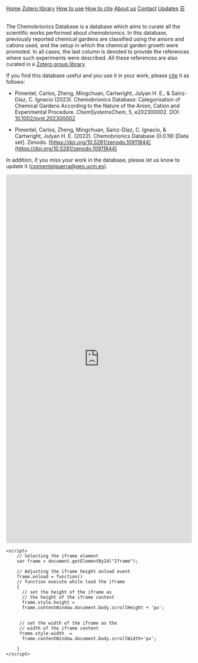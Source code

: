 <html>
<head>
<meta name="viewport" content="width=device-width, initial-scale=1">
<link rel="stylesheet" href="styles.css">
<link rel="stylesheet" href="https://cdnjs.cloudflare.com/ajax/libs/font-awesome/4.7.0/css/font-awesome.min.css">
<link rel="alternate" type="application/rss+xml" title="Chemobrionics Database" href="https://cpimentelguerra.com/new-chemDB/feed.xml" />

<div class="topnav" id="myTopnav">
  <a class="active" href="https://cpimentelguerra.com/new-chemDB/">Home</a>
  <a href="https://cpimentelguerra.com/new-chemDB/zotero">Zotero library</a>
  <a href="https://cpimentelguerra.com/new-chemDB/howtouse">How to use</a>
  <a href="https://cpimentelguerra.com/new-chemDB/howtocite">How to cite</a>
  <a href="https://cpimentelguerra.com/new-chemDB/about">About us</a>
  <a href="https://cpimentelguerra.com/#contact">Contact</a>
  <a href="https://cpimentelguerra.com/new-chemDB/updates">Updates</a>
  <a href="javascript:void(0);" style="font-size:15px;" class="icon" onclick="myFunction()">&#9776;</a>
</div>

<script>
function myFunction() {
  var x = document.getElementById("myTopnav");
  if (x.className === "topnav") {
    x.className += " responsive";
  } else {
    x.className = "topnav";
  }
}
</script>

</body>
</html>

<br>

The Chemobrionics Database is a database which aims to curate all the scientific works performed about chemobrionics. In this database, previously reported chemical gardens are classified using the anions and cations used, and the setup in which the chemical garden growth were promoted. In all cases, the last column is devoted to provide the references where such experiments were described. All these references are also curated in a [Zotero group library](/new-chemDB/zotero)

If you find this database useful and you use it in your work, please [cite](/new-chemDB/howtocite) it as follows:

* Pimentel, Carlos, Zheng, Mingchuan, Cartwright, Julyan H. E., & Sainz-Díaz, C. Ignacio  (2023). Chemobrionics Database: Categorisation of Chemical Gardens According to the Nature of the Anion, Cation and Experimental Procedure. *ChemSystemsChem*, 5, e202300002. DOI: [10.1002/syst.202300002](https://doi.org/10.1002/syst.202300002)

* Pimentel, Carlos, Zheng, Mingchuan, Sainz-Díaz, C. Ignacio, & Cartwright, Julyan H. E. (2022). Chemobrionics Database (0.0.19) [Data set]. Zenodo. [https://doi.org/10.5281/zenodo.10911844](https://doi.org/10.5281/zenodo.10911844)

In addition, if you miss your work in the database, please let us know to update it (cpimentelguerra@geo.ucm.es).

<html>
  <body> 
    <iframe style="border-style: none;" src="https://cpimentelguerra.com/chemobrionics/database/database.html" width="100%" height="1000" id="Iframe"></iframe>

    <script> 
        // Selecting the iframe element 
        var frame = document.getElementById("Iframe"); 
          
        // Adjusting the iframe height onload event 
        frame.onload = function() 
        // function execute while load the iframe 
        { 
          // set the height of the iframe as  
          // the height of the iframe content 
          frame.style.height =  
          frame.contentWindow.document.body.scrollHeight + 'px'; 
           
  
         // set the width of the iframe as the  
         // width of the iframe content 
         frame.style.width  =  
          frame.contentWindow.document.body.scrollWidth+'px'; 
              
        } 
    </script> 
  </body>  
</html>
